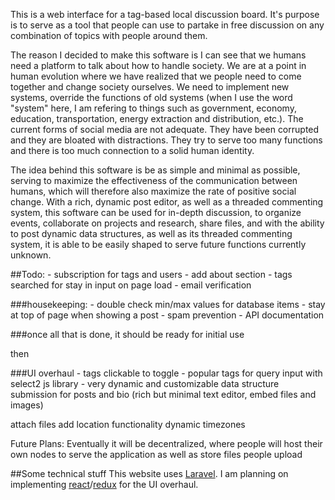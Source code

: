 This is a web interface for a tag-based local discussion board. It's purpose is to serve as a tool that people can use to partake in free discussion on any combination of topics with people around them. 

The reason I decided to make this software is I can see that we humans need a platform to talk about how to handle society. We are at a point in human evolution where we have realized that we people need to come together and change society ourselves. We need to implement new systems, override the functions of old systems (when I use the word "system" here, I am refering to things such as government, economy, education, transportation, energy extraction and distribution, etc.). 
The current forms of social media are not adequate. They have been corrupted and they are bloated with distractions. They try to serve too many functions and there is too much connection to a solid human identity. 

The idea behind this software is be as simple and minimal as possible, serving to maximize the effectiveness of the communication between humans, which will therefore also maximize the rate of positive social change. With a rich, dynamic post editor, as well as a threaded commenting system, this software can be used for in-depth discussion, to organize events, collaborate on projects and research, share files, and with the ability to post dynamic data structures, as well as its threaded commenting system, it is able to be easily shaped to serve future functions currently unknown. 

##Todo:
	- subscription for tags and users
	- add about section
	- tags searched for stay in input on page load
	- email verification	
	
###housekeeping:
	- double check min/max values for database items
	- stay at top of page when showing a post
	- spam prevention
	- API documentation

	
###once all that is done, it should be ready for initial use
	
	
	
then 

###UI overhaul
	- tags clickable to toggle
	- popular tags for query input with select2 js library
	- very dynamic and customizable data structure submission for posts and bio (rich but minimal text editor, embed files and images)


attach files
add location functionality
dynamic timezones


Future Plans:
	Eventually it will be decentralized, where people will host their own nodes to serve the application as well as store files people upload
	

##Some technical stuff
This website uses [Laravel](https://laravel.com/).
I am planning on implementing [react](https://facebook.github.io/react/)/[redux](http://redux.js.org/) for the UI overhaul. 
